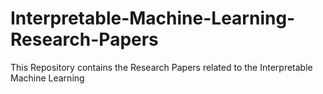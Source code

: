 # Interpretable-Machine-Learning-Research-Papers
This Repository contains the Research Papers related to the Interpretable Machine Learning 
